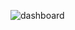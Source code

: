 ![dashboard](https://github.com/atanu3000/php_tutorial/assets/96945274/8796ff38-bd41-43ac-af10-6024cce94f08)
